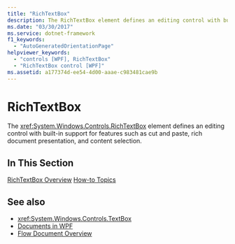```yaml
---
title: "RichTextBox"
description: The RichTextBox element defines an editing control with built-in support for features such as cut and paste, rich document presentation, and content selection.
ms.date: "03/30/2017"
ms.service: dotnet-framework
f1_keywords: 
  - "AutoGeneratedOrientationPage"
helpviewer_keywords: 
  - "controls [WPF], RichTextBox"
  - "RichTextBox control [WPF]"
ms.assetid: a177374d-ee54-4d00-aaae-c983481cae9b
---
```

# RichTextBox

The <xref:System.Windows.Controls.RichTextBox> element defines an editing control with built-in support for features such as cut and paste, rich document presentation, and content selection.

## In This Section

[RichTextBox Overview](richtextbox-overview.md)
[How-to Topics](richtextbox-how-to-topics.md)

## See also

- <xref:System.Windows.Controls.TextBox>
- [Documents in WPF](../advanced/documents-in-wpf.md)
- [Flow Document Overview](../advanced/flow-document-overview.md)
